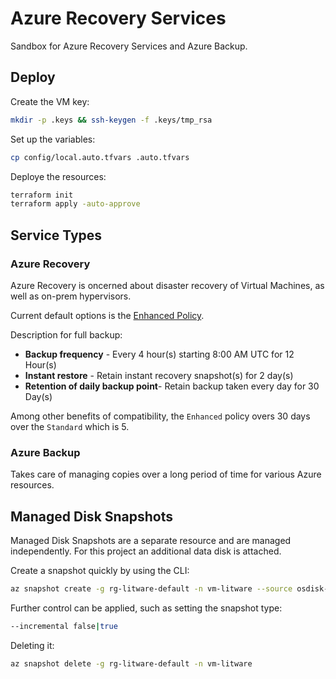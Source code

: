 # Azure Recovery Services

Sandbox for Azure Recovery Services and Azure Backup.

## Deploy

Create the VM key:

```sh
mkdir -p .keys && ssh-keygen -f .keys/tmp_rsa
```

Set up the variables:

```sh
cp config/local.auto.tfvars .auto.tfvars
```

Deploye the resources:

```sh
terraform init
terraform apply -auto-approve
```

## Service Types

### Azure Recovery

Azure Recovery is oncerned about disaster recovery of Virtual Machines, as well as on-prem hypervisors.

Current default options is the [Enhanced Policy](https://learn.microsoft.com/en-us/azure/backup/backup-azure-vms-enhanced-policy?tabs=azure-portal).

Description for full backup:

- **Backup frequency** - Every 4 hour(s) starting 8:00 AM UTC for 12 Hour(s)
- **Instant restore** - Retain instant recovery snapshot(s) for 2 day(s)
- **Retention of daily backup point**- Retain backup taken every day for 30 Day(s)

Among other benefits of compatibility, the `Enhanced` policy overs 30 days over the `Standard` which is 5.

### Azure Backup

Takes care of managing copies over a long period of time for various Azure resources.

## Managed Disk Snapshots

Managed Disk Snapshots are a separate resource and are managed independently. For this project an additional data disk is attached.

Create a snapshot quickly by using the CLI:

```sh
az snapshot create -g rg-litware-default -n vm-litware --source osdisk-litware --sku Standard_LRS
```

Further control can be applied, such as setting the snapshot type:

```sh
--incremental false|true
```

Deleting it:

```sh
az snapshot delete -g rg-litware-default -n vm-litware
```
